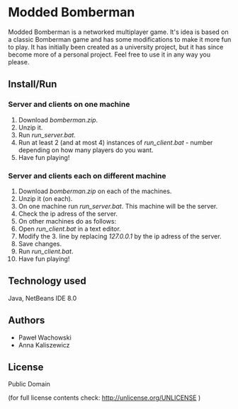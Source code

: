 # Modded Bomberman

Modded Bomberman is a networked multiplayer game. It's idea is based on a classic Bomberman game and has some modifications to make it more fun to play. It has initially been created as a university project, but it has since become more of a personal project. Feel free to use it in any way you please.

## Install/Run

### Server and clients on one machine

1. Download *bomberman.zip*.
2. Unzip it.
3. Run *run_server.bat*.
4. Run at least 2 (and at most 4) instances of *run_client.bat* - number depending on how many players do you want.
5. Have fun playing!

### Server and clients each on different machine

1. Download *bomberman.zip* on each of the machines.
2. Unzip it (on each).
3. On one machine run *run_server.bat*. This machine will be the server.
4. Check the ip adress of the server.
5. On other machines do as follows:
  1. Open *run_client.bat* in a text editor.
  2. Modify the 3. line by replacing *127.0.0.1* by the ip adress of the server.
  3. Save changes.
  4. Run *run_client.bat*.
6. Have fun playing!

## Technology used

Java, NetBeans IDE 8.0

## Authors

* Paweł Wachowski
* Anna Kaliszewicz

## License

Public Domain

(for full license contents check: http://unlicense.org/UNLICENSE )
